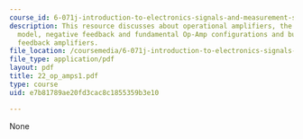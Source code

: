 ```yaml
---
course_id: 6-071j-introduction-to-electronics-signals-and-measurement-spring-2006
description: This resource discusses about operational amplifiers, the ideal op-amp
  model, negative feedback and fundamental Op-Amp configurations and building negative
  feedback amplifiers.
file_location: /coursemedia/6-071j-introduction-to-electronics-signals-and-measurement-spring-2006/e7b81789ae20fd3cac8c1855359b3e10_22_op_amps1.pdf
file_type: application/pdf
layout: pdf
title: 22_op_amps1.pdf
type: course
uid: e7b81789ae20fd3cac8c1855359b3e10

---
```

None